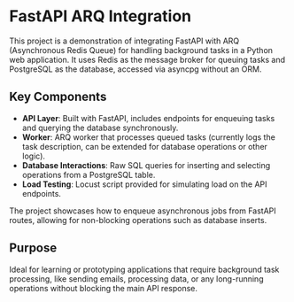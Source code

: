 # FastAPI ARQ Integration

This project is a demonstration of integrating FastAPI with ARQ (Asynchronous Redis Queue) for handling background tasks in a Python web application. It uses Redis as the message broker for queuing tasks and PostgreSQL as the database, accessed via asyncpg without an ORM.

## Key Components

- **API Layer**: Built with FastAPI, includes endpoints for enqueuing tasks and querying the database synchronously.
- **Worker**: ARQ worker that processes queued tasks (currently logs the task description, can be extended for database operations or other logic).
- **Database Interactions**: Raw SQL queries for inserting and selecting operations from a PostgreSQL table.
- **Load Testing**: Locust script provided for simulating load on the API endpoints.

The project showcases how to enqueue asynchronous jobs from FastAPI routes, allowing for non-blocking operations such as database inserts.

## Purpose

Ideal for learning or prototyping applications that require background task processing, like sending emails, processing data, or any long-running operations without blocking the main API response.
